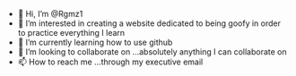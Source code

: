 - 👋 Hi, I’m @Rgmz1
- 👀 I’m interested in creating a website dedicated to being goofy in order to practice everything I learn
- 🌱 I’m currently learning how to use github   
- 💞️ I’m looking to collaborate on ...absolutely anything I can collaborate on 
- 📫 How to reach me ...through my executive email

<!---
Rgmz1/Rgmz1 is a ✨ special ✨ repository because its `README.md` (this file) appears on your GitHub profile.
You can click the Preview link to take a look at your changes.
--->
